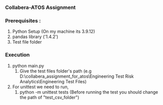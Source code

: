 ### Collabera-ATOS Assignment

### Prerequisites : 
1. Python Setup (On my machine its 3.9.12)
2. pandas library ('1.4.2')
3. Test file folder

### Execution
1. python main.py
   1. Give the test files folder's path (e.g D:\collabera_assignment_for_atos\Engineering Test Risk Analytics\Engineering Test Files)
2. For unittest we need to run,
   1. python -m unittest tests (Before running the test you should change the path of "test_csv_folder")
 
